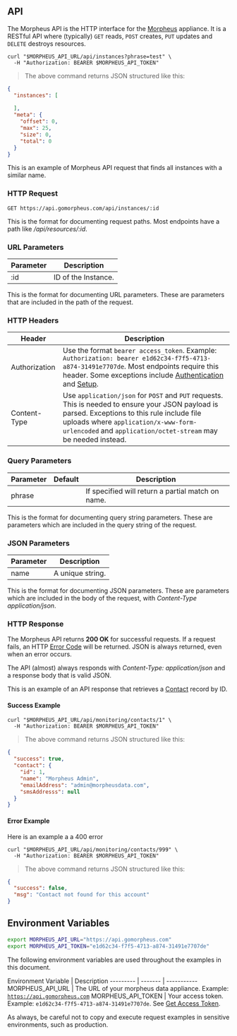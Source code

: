## API

The Morpheus API is the HTTP interface for the [Morpheus](https://www.morpheusdata.com/) appliance. It is a RESTful API where (typically) `GET` reads, `POST` creates, `PUT` updates and `DELETE` destroys resources.

```shell
curl "$MORPHEUS_API_URL/api/instances?phrase=test" \
  -H "Authorization: BEARER $MORPHEUS_API_TOKEN"
```

> The above command returns JSON structured like this:

```json
{
  "instances": [
    
  ],
  "meta": {
    "offset": 0,
    "max": 25,
    "size": 0,
    "total": 0
  }
}

```

This is an example of Morpheus API request that finds all instances with a similar name.

### HTTP Request

`GET https://api.gomorpheus.com/api/instances/:id`

This is the format for documenting request paths. Most endpoints have a path like */api/resources/:id*.

### URL Parameters

Parameter | Description
--------- | -----------
:id | ID of the Instance.

This is the format for documenting URL parameters. These are parameters that are included in the path of the request.

### HTTP Headers

Header |  Description
---------  | -----------
Authorization      | Use the format `bearer access_token`. Example: `Authorization: bearer e1d62c34-f7f5-4713-a874-31491e7707de`. Most endpoints require this header. Some exceptions include [Authentication](#authentication) and [Setup](#setup).
Content-Type      | Use `application/json` for `POST` and `PUT` requests. This is needed to ensure your JSON payload is parsed.  Exceptions to this rule include file uploads where `application/x-www-form-urlencoded` and `application/octet-stream` may be needed instead.

### Query Parameters

Parameter | Default | Description
--------- | ------- | -----------
phrase |  | If specified will return a partial match on name.

This is the format for documenting query string parameters. These are parameters which are included in the query string of the request.

### JSON Parameters

Parameter | Description
--------- | -----------
name | A unique string.

This is the format for documenting JSON parameters. These are parameters which are included in the body of the request, with *Content-Type application/json*.


### HTTP Response

The Morpheus API returns **200 OK** for successful requests. 
If a request fails, an HTTP [Error Code](#error-codes) will be returned. JSON is always returned, even when an error occurs.

The API (almost) always responds with *Content-Type: application/json* and a response body that is valid JSON.

This is an example of an API response that retrieves a [Contact](#contacts) record by ID.

#### Success Example
```shell
curl "$MORPHEUS_API_URL/api/monitoring/contacts/1" \
  -H "Authorization: BEARER $MORPHEUS_API_TOKEN"
```


> The above command returns JSON structured like this:

```json
{
  "success": true,
  "contact": {
    "id": 1,
    "name": "Morpheus Admin",
    "emailAddress": "admin@morpheusdata.com",
    "smsAddresss": null
  }
}
```

#### Error Example

Here is an example a a 400 error
```shell
curl "$MORPHEUS_API_URL/api/monitoring/contacts/999" \
  -H "Authorization: BEARER $MORPHEUS_API_TOKEN"
```


> The above command returns JSON structured like this:

```json
{
  "success": false,
  "msg": "Contact not found for this account"
}
```

## Environment Variables

```bash
export MORPHEUS_API_URL="https://api.gomorpheus.com"
export MORPHEUS_API_TOKEN="e1d62c34-f7f5-4713-a874-31491e7707de"
```

The following environment variables are used throughout the examples in this document.

Environment Variable | Description
--------- | ------- | -----------
MORPHEUS_API_URL | The URL of your morpheus data appliance. Example: <code>https://api.gomorpheus.com</code>
MORPHEUS_API_TOKEN | Your access token. Example: <code>e1d62c34-f7f5-4713-a874-31491e7707de</code>. See [Get Access Token](#get-access-token).

<aside class="info">
As always, be careful not to copy and execute request examples in sensitive environments, such as production.
</aside>
